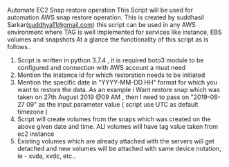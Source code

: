 Automate EC2 Snap restore operation
This Script will be used for automation AWS snap restore operation. This is created by suddhasil Sarkar(suddhya11@gmail.com)
this script can be used in any AWS environment where TAG is well implemented for services like instance, EBS volumes and snapshots
 At a glance the functionality of this script as is follows..
 1. Script is written in python 3.7.4 , it is required boto3 module to be configured and connection with AWS account a must need
 1. Mention the instance id for which restoration needs to be initiated
 2. Mention the specific date in "YYYY-MM-DD HH"  format for which you want to restore the data. As an example i Want restore snap which was taken on
    27th August 2019 @09 AM , then I need to pass on "2019-08-27 09" as the input parameter value ( script use UTC as default timezone )
 3. Script will create volumes from the snaps which was created on the above given date and time. ALl volumes will have tag value taken from ec2 instance
 4. Existing volumes which are already attached with the servers will get detached and new volumes will be attached with same device notation, ie - xvda, xvdc, etc..
